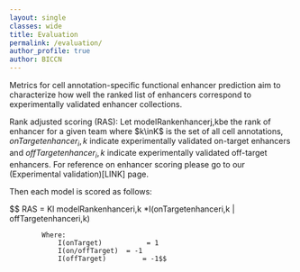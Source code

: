 ```yaml
---
layout: single
classes: wide
title: Evaluation
permalink: /evaluation/
author_profile: true
author: BICCN
---
```


Metrics for cell annotation-specific functional enhancer prediction aim to characterize how well the ranked list of enhancers correspond to experimentally validated enhancer collections.

Rank adjusted scoring (RAS): Let modelRankenhancerj,kbe the rank of enhancer for a given team where $k\inK$ is the set of all cell annotations, $onTargetenhancer_i,k$ indicate experimentally validated on-target enhancers and $offTargetenhancer_i,k$ indicate experimentally validated off-target enhancers. For reference on enhancer scoring please go to our (Experimental validation)[LINK] page.

Then each model is scored as follows:

$$ RAS = KI  modelRankenhanceri,k *I(onTargetenhanceri,k | offTargetenhanceri,k) 

			Where:
				I(onTarget)           = 1
				I(on/offTarget)  = -1
				I(offTarget)         = -1$$
